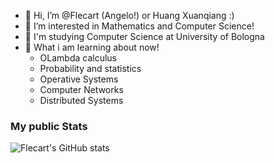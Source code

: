 - 👋 Hi, I’m @Flecart (Angelo!) or Huang Xuanqiang :)
- 👀 I’m interested in Mathematics and Computer Science!
- 🌱 I'm studying Computer Science at University of Bologna
- 💞️ What i am learning about now! 
  - OLambda calculus
  - Probability and statistics
  - Operative Systems
  - Computer Networks
  - Distributed Systems

### My public Stats
![Flecart's GitHub stats](https://github-readme-stats.zohan.tech/api?username=flecart&show_icons=true&hide=stars)

